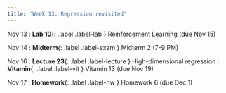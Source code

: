 ```yaml
---
title: 'Week 13: Regression revisited'
---
```


Nov 13
: **Lab 10**{: .label .label-lab } Reinforcement Learning (due Nov 15)

Nov 14
: **Midterm**{: .label .label-exam } Midterm 2 (7-9 PM)

Nov 16
: **Lecture 23**{: .label .label-lecture } High-dimensional regression
: **Vitamin**{: .label .label-vit } Vitamin 13 (due Nov 19)

Nov 17
: **Homework**{: .label .label-hw } Homework 6 (due Dec 1)